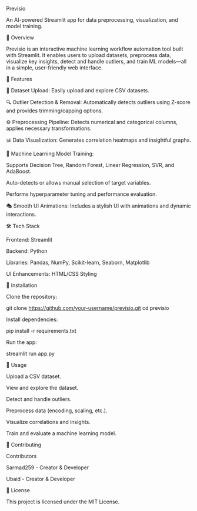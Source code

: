 Previsio

An AI-powered Streamlit app for data preprocessing, visualization, and model training.

🚀 Overview

Previsio is an interactive machine learning workflow automation tool built with Streamlit. It enables users to upload datasets, preprocess data, visualize key insights, detect and handle outliers, and train ML models—all in a simple, user-friendly web interface.

📌 Features

📂 Dataset Upload: Easily upload and explore CSV datasets.

🔍 Outlier Detection & Removal: Automatically detects outliers using Z-score and provides trimming/capping options.

⚙️ Preprocessing Pipeline: Detects numerical and categorical columns, applies necessary transformations.

📊 Data Visualization: Generates correlation heatmaps and insightful graphs.

🤖 Machine Learning Model Training:

Supports Decision Tree, Random Forest, Linear Regression, SVR, and AdaBoost.

Auto-detects or allows manual selection of target variables.

Performs hyperparameter tuning and performance evaluation.

🎭 Smooth UI Animations: Includes a stylish UI with animations and dynamic interactions.

🛠️ Tech Stack

Frontend: Streamlit

Backend: Python

Libraries: Pandas, NumPy, Scikit-learn, Seaborn, Matplotlib

UI Enhancements: HTML/CSS Styling

📌 Installation

Clone the repository:

git clone https://github.com/your-username/previsio.git
cd previsio

Install dependencies:

pip install -r requirements.txt

Run the app:

streamlit run app.py

🎯 Usage

Upload a CSV dataset.

View and explore the dataset.

Detect and handle outliers.

Preprocess data (encoding, scaling, etc.).

Visualize correlations and insights.

Train and evaluate a machine learning model.


🔗 Contributing

Contributors

Sarmad259 - Creator & Developer

Ubaid -  Creator & Developer

📜 License

This project is licensed under the MIT License.
